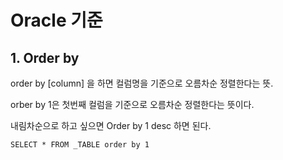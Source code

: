 # Oracle 기준

## 1. Order by 
order by [column] 을 하면 컬럼명을 기준으로 오름차순 정렬한다는 뜻.

orber by 1은 첫번째 컬럼을 기준으로 오름차순 정렬한다는 뜻이다. 

내림차순으로 하고 싶으면 Order by 1 desc 하면 된다.
```
SELECT * FROM _TABLE order by 1
```

